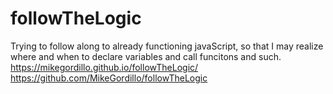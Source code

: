 # followTheLogic
Trying to follow along to already functioning 
javaScript, so that I may realize where and when 
to declare variables and call funcitons and such.
https://mikegordillo.github.io/followTheLogic/
https://github.com/MikeGordillo/followTheLogic